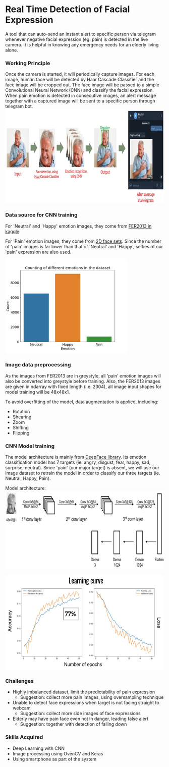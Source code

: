 # Real Time Detection of Facial Expression
 A tool that can auto-send an instant alert to specific person via telegram whenever negative facial expression (eg. pain) is detected in the live camera. It is helpful in knowing any emergency needs for an elderly living alone.

### Working Principle
 Once the camera is started, it will periodically capture images. For each image, human face will be detected by Haar Cascade Classifier and the face image will be cropped out. The face image will be passed to a simple Convolutional Neural Network (CNN) and classify the facial expression. When pain emotion is detected in consecutive images, an alert message together with a captured image will be sent to a specific person through telegram bot. 
 <img src = 'images/workflow.jpg' height=300>

### Data source for CNN training
 For 'Neutral' and 'Happy' emotion images, they come from [FER2013 in kaggle](https://www.kaggle.com/nicolejyt/facialexpressionrecognition).
 
 For 'Pain' emotion images, they come from [2D face sets](http://pics.stir.ac.uk/2D_face_sets.htm). Since the number of 'pain' images is far lower than that of 'Neutral' and 'Happy', selfies of our 'pain' expression are also used. 
 
 <img src='images/dataset.jpg' height=300>
 
 ### Image data preprocessing
  As the images from FER2013 are in greystyle, all 'pain' emotion images will also be converted into greystyle before training. Also, the FER2013 images are given in ndarray with fixed length (i.e. 2304), all image input shapes for model training will be 48x48x1. 
  
  To avoid overfitting of the model, data augmentation is applied, including:
  - Rotation
  - Shearing
  - Zoom
  - Shifting
  - Flipping
  
  
### CNN Model training  
 The model architecture is mainly from [DeepFace library](https://pypi.org/project/deepface/). Its emotion classification model has 7 targets (ie. angry, disgust, fear, happy, sad, surprise, neutral).  Since 'pain' (our major target) is absent, we will use our image dataset to retrain the model in order to classify our three targets (ie. Neutral, Happy, Pain). 
 
 Model architecture:<br>
 <img src='images/architecture.jpg' height=250>
 
 <img src='images/learning_curve.jpg' height=300>


### Challenges
 - Highly imbalanced dataset, limit the predictability of pain expression
   * Suggestion: collect more pain images, using oversampling technique
 - Unable to detect face expressions when target is not facing straight to webcam
   * Suggestion: collect more side images of face expressions
 - Elderly may have pain face even not in danger, leading false alert
   * Suggestion: together with detection of falling down
   
 
 ### Skills Acquired
  - Deep Learning with CNN
  - Image processing using OvenCV and Keras
  - Using smartphone as part of the system
